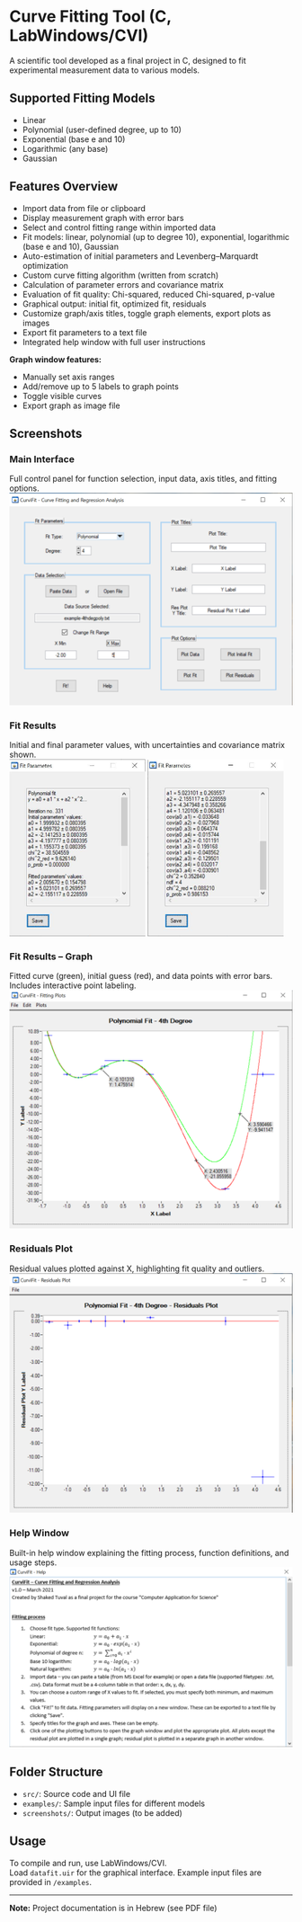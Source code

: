 # Curve Fitting Tool (C, LabWindows/CVI)

A scientific tool developed as a final project in C, designed to fit experimental measurement data to various models.

## Supported Fitting Models
- Linear
- Polynomial (user-defined degree, up to 10)
- Exponential (base e and 10)
- Logarithmic (any base)
- Gaussian

## Features Overview

- Import data from file or clipboard  
- Display measurement graph with error bars  
- Select and control fitting range within imported data  
- Fit models: linear, polynomial (up to degree 10), exponential, logarithmic (base e and 10), Gaussian  
- Auto-estimation of initial parameters and Levenberg–Marquardt optimization  
- Custom curve fitting algorithm (written from scratch)  
- Calculation of parameter errors and covariance matrix  
- Evaluation of fit quality: Chi-squared, reduced Chi-squared, p-value  
- Graphical output: initial fit, optimized fit, residuals  
- Customize graph/axis titles, toggle graph elements, export plots as images  
- Export fit parameters to a text file  
- Integrated help window with full user instructions

**Graph window features:**

- Manually set axis ranges  
- Add/remove up to 5 labels to graph points  
- Toggle visible curves  
- Export graph as image file

## Screenshots

### Main Interface  
Full control panel for function selection, input data, axis titles, and fitting options.  
![Main Interface](screenshots/main-interface.png)

### Fit Results  
Initial and final parameter values, with uncertainties and covariance matrix shown.  
<img src="screenshots/fit-results.jpg" width="48%">
<img src="screenshots/fit-results2.jpg" width="48%">

### Fit Results – Graph  
Fitted curve (green), initial guess (red), and data points with error bars. Includes interactive point labeling.  
![Fit Results - Graph](screenshots/fit-results-graph.png)

### Residuals Plot  
Residual values plotted against X, highlighting fit quality and outliers.  
![Residuals Plot](screenshots/residualts-plot.png)

### Help Window  
Built-in help window explaining the fitting process, function definitions, and usage steps.  
![Help Window](screenshots/help.png)

## Folder Structure

- `src/`: Source code and UI file  
- `examples/`: Sample input files for different models  
- `screenshots/`: Output images (to be added)

## Usage

To compile and run, use LabWindows/CVI.  
Load `datafit.uir` for the graphical interface. Example input files are provided in `/examples`.

---

**Note:** Project documentation is in Hebrew (see PDF file)
